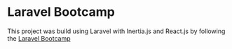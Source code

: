 # Laravel Bootcamp

This project was build using Laravel with Inertia.js and React.js by following the [Laravel Bootcamp](https://bootcamp.laravel.com/inertia/installation)
